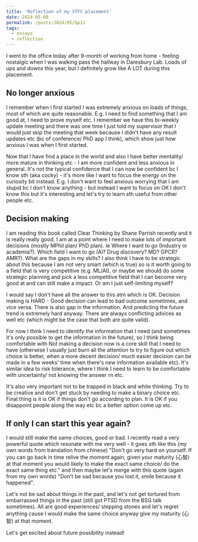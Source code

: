 ```yaml
---
title: 'Reflection of my STFC placement'
date: 2024-05-08
permalink: /posts/2024/05/bp12
tags:
  - essays
  - reflection
---
```


I went to the office today after 9-month of working from home - feeling nostalgic when I was walking pass the hallway in Daresbury Lab. Loads of ups and downs this year, but I definitely grow like A LOT during this placement.


No longer anxious
------

I remember when I first started I was extremely anxious on loads of things, most of which are quite reasonable. E.g. I need to find something that I am good at, I need to prove myself etc. I remember we have this bi-weekly update meeting and there was one time I just told my supervisor that I would just skip the meeting that week because I didn't have any result updates etc (bc of conference/ PhD app I think), which show just how anxious I was when I first started.

Now that I have find a place in the world and also I have better mentality/ more mature in thinking etc - I am more confident and less anxious in general. It's not the typical confidence that I can now be confident bc I know sth (aka cocky) - it's more like I want to focus the energy on the curiosity bit instead. E.g. I don't want to feel anxious worrying that I am stupid bc I don't know anything - but instead I want to focus on OK I don't know this but it's interesting and let's try to learn sth useful from other people etc.


Decision making
------

I am reading this book called Clear Thinking by Shane Parrish recently and it is really really good. I am at a point where I need to make lots of important decisions (mostly MPhil plan/ PhD plan). Ie Where I want to go (Industry or academia?). Which field I want to go (AI? Drug discovery? MD? GPCR? AMR?). What are the gaps in my skills? I also think I have to be strategic about this because I am not very smart (which is true) so is it worth going to a field that is very competitive (e.g. ML/AI), or maybe we should do some strategic planning and pick a less competitive field that I can become very good at and can still make a impact. Or am I just self-limiting myself?

I would say I don't have all the answer to this atm which is OK. Decision making is HARD - Good decision can lead to bad outcome sometimes, and vice versa. There is also gap in the information. And predicting the future trend is extremely hard anyway. There are always conflicting advices as well etc (which might be the case that both are quite valid). 

For now I think I need to identify the information that I need (and sometimes it's only possible to get the information in the future), so I think being comfortable with Not making a decision now is a core skill that I need to have (otherwise I usually just burn all the attention to try to figure out which choice is better, when a more decent decision/ much easier decision can be made in a few weeks' time when there's new information available etc). It's similar idea to risk tolerance, where I think I need to learn to be comfortable with uncertainty/ not knowing the answer rn etc.

It's also very important not to be trapped in black and white thinking. Try to be creative and don't get stuck by needing to make a binary choice etc. Final thing is it is OK if things don't go according to plan. It is OK if you disappoint people along the way etc bc a better option come up etc.


If only I can start this year again?
------

I would still make the same choices, good or bad. I recently read a very powerful quote which resonate with me very well - it goes sth like this (my own words from translation from chinese) "Don't go very hard on yourself. If you can go back in time relive the moment again, given your maturity (心智) at that moment you would likely to make the exact same choice/ do the exact same thing etc." and then maybe let's merge with this quote (again from my own words) "Don't be sad because you lost it, smile because it happened". 

Let's not be sad about things in the past, and let's not get tortured from embarrassed things in the past (still got PTSD from the BSG talk sometimes). All are good experiences/ stepping stones and let's regret anything cause I would make the same choice anyway give my maturity (心智) at that moment.


Let's get excited about future possibility instead!
